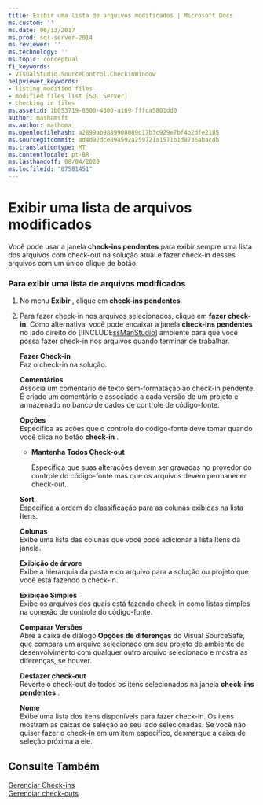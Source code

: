 ```yaml
---
title: Exibir uma lista de arquivos modificados | Microsoft Docs
ms.custom: ''
ms.date: 06/13/2017
ms.prod: sql-server-2014
ms.reviewer: ''
ms.technology: ''
ms.topic: conceptual
f1_keywords:
- VisualStudio.SourceControl.CheckinWindow
helpviewer_keywords:
- listing modified files
- modified files list [SQL Server]
- checking in files
ms.assetid: 1b053719-8500-4300-a169-fffca5801dd0
author: mashamsft
ms.author: mathoma
ms.openlocfilehash: a2899ab9889908089d17b3c929e7bf4b2dfe2185
ms.sourcegitcommit: ad4d92dce894592a259721a1571b1d8736abacdb
ms.translationtype: MT
ms.contentlocale: pt-BR
ms.lasthandoff: 08/04/2020
ms.locfileid: "87581451"
---
```

# <a name="view-a-list-of-modified-files"></a>Exibir uma lista de arquivos modificados
  Você pode usar a janela **check-ins pendentes** para exibir sempre uma lista dos arquivos com check-out na solução atual e fazer check-in desses arquivos com um único clique de botão.  
  
### <a name="to-view-a-list-of-modified-files"></a>Para exibir uma lista de arquivos modificados  
  
1.  No menu **Exibir** , clique em **check-ins pendentes**.  
  
2.  Para fazer check-in nos arquivos selecionados, clique em **fazer check-in**. Como alternativa, você pode encaixar a janela **check-ins pendentes** no lado direito do [!INCLUDE[ssManStudio](../includes/ssmanstudio-md.md)] ambiente para que você possa fazer check-in nos arquivos quando terminar de trabalhar.  
  
     **Fazer Check-in**  
     Faz o check-in na solução.  
  
     **Comentários**  
     Associa um comentário de texto sem-formatação ao check-in pendente. É criado um comentário e associado a cada versão de um projeto e armazenado no banco de dados de controle de código-fonte.  
  
     **Opções**  
     Especifica as ações que o controle do código-fonte deve tomar quando você clica no botão **check-in** .  
  
    -   **Mantenha Todos Check-out**  
  
         Especifica que suas alterações devem ser gravadas no provedor do controle do código-fonte mas que os arquivos devem permanecer check-out.  
  
     **Sort**  
     Especifica a ordem de classificação para as colunas exibidas na lista Itens.  
  
     **Colunas**  
     Exibe uma lista das colunas que você pode adicionar à lista Itens da janela.  
  
     **Exibição de árvore**  
     Exibe a hierarquia da pasta e do arquivo para a solução ou projeto que você está fazendo o check-in.  
  
     **Exibição Simples**  
     Exibe os arquivos dos quais está fazendo check-in como listas simples na conexão de controle do código-fonte.  
  
     **Comparar Versões**  
     Abre a caixa de diálogo **Opções de diferenças** do Visual SourceSafe, que compara um arquivo selecionado em seu projeto de ambiente de desenvolvimento com qualquer outro arquivo selecionado e mostra as diferenças, se houver.  
  
     **Desfazer check-out**  
     Reverte o check-out de todos os itens selecionados na janela **check-ins pendentes** .  
  
     **Nome**  
     Exibe uma lista dos itens disponíveis para fazer check-in. Os itens mostram as caixas de seleção ao seu lado selecionadas. Se você não quiser fazer o check-in em um item específico, desmarque a caixa de seleção próxima a ele.  
  
## <a name="see-also"></a>Consulte Também  
 [Gerenciar Check-ins](../../2014/database-engine/manage-checkins.md)   
 [Gerenciar check-outs](../../2014/database-engine/manage-checkouts.md)  
  
  
